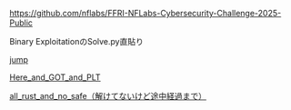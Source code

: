 https://github.com/nflabs/FFRI-NFLabs-Cybersecurity-Challenge-2025-Public

Binary ExploitationのSolve.py直貼り

[jump](./pwn/jump/solve.py)

[Here_and_GOT_and_PLT](./pwn/Here_and_GOT_and_PLT/solve.py)

[all_rust_and_no_safe（解けてないけど途中経過まで）](./pwn/all_rust_and_no_safe/solve.py)
